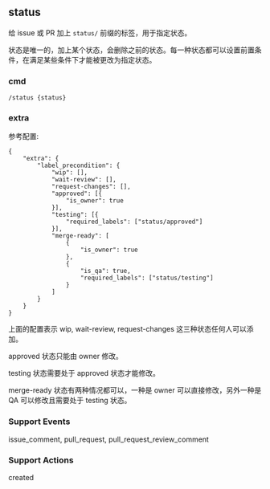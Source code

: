 ## status

给 issue 或 PR 加上 `status/` 前缀的标签，用于指定状态。

状态是唯一的，加上某个状态，会删除之前的状态。每一种状态都可以设置前置条件，在满足某些条件下才能被更改为指定状态。

### cmd

```
/status {status}
```

### extra

参考配置:

```
{
    "extra": {
        "label_precondition": {
            "wip": [],
            "wait-review": [],
            "request-changes": [],
            "approved": [{
                "is_owner": true
            }],
            "testing": [{
                "required_labels": ["status/approved"]
            }],
            "merge-ready": [
                {
                    "is_owner": true
                },
                {
                    "is_qa": true,
                    "required_labels": ["status/testing"]
                }
            ]
        }
    }
}
```

上面的配置表示 wip, wait-review, request-changes 这三种状态任何人可以添加。

approved 状态只能由 owner 修改。

testing 状态需要处于 approved 状态才能修改。

merge-ready 状态有两种情况都可以，一种是 owner 可以直接修改，另外一种是 QA 可以修改且需要处于 testing 状态。

### Support Events

issue_comment, pull_request, pull_request_review_comment

### Support Actions

created
